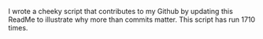 I wrote a cheeky script that contributes to my Github by updating this ReadMe to illustrate why more than commits matter. This script has run 1710 times.
